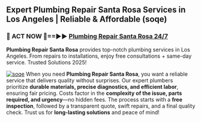 ## Expert Plumbing Repair Santa Rosa Services in Los Angeles | Reliable & Affordable (soqe)  

<h3>🚿 ACT NOW 🌟==►► <a href="https://tinyurl.com/2ne6vx2x" rel="nofollow">Plumbing Repair Santa Rosa 24/7</a></h3>

**Plumbing Repair Santa Rosa** provides top-notch plumbing services in Los Angeles. From repairs to installations, enjoy free consultations + same-day service. Trusted Solutions 2025!

[![soqe](https://i.imgur.com/4PFF4AK.jpeg)](https://tinyurl.com/2ne6vx2x)
When you need **Plumbing Repair Santa Rosa**, you want a reliable service that delivers quality without surprises. Our expert plumbers prioritize **durable materials, precise diagnostics, and efficient labor**, ensuring fair pricing. Costs factor in the **complexity of the issue, parts required, and urgency**—no hidden fees. The process starts with a **free inspection**, followed by a transparent quote, swift repairs, and a final quality check. Trust us for **long-lasting solutions** and peace of mind!